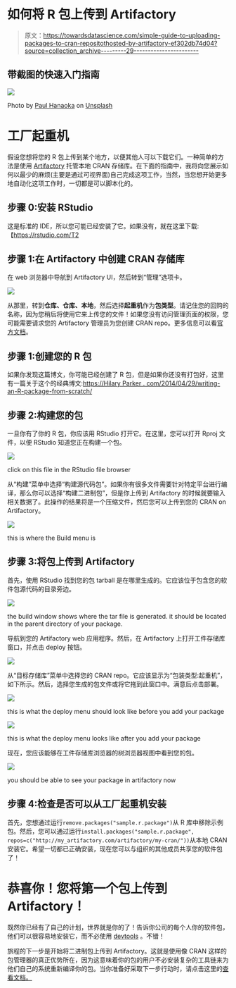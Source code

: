 # 如何将 R 包上传到 Artifactory

> 原文：<https://towardsdatascience.com/simple-guide-to-uploading-packages-to-cran-repositothosted-by-artifactory-ef302db74d04?source=collection_archive---------29----------------------->

## 带截图的快速入门指南

![](img/42ecd0f00837b0e4c72c1f95c151b01d.png)

Photo by [Paul Hanaoka](https://unsplash.com/@plhnk?utm_source=unsplash&utm_medium=referral&utm_content=creditCopyText) on [Unsplash](https://unsplash.com/s/photos/server?utm_source=unsplash&utm_medium=referral&utm_content=creditCopyText)

# 工厂起重机

假设您想将您的 R 包上传到某个地方，以便其他人可以下载它们。一种简单的方法是使用 [Artifactory](https://jfrog.com/artifactory/) 托管本地 CRAN 存储库。在下面的指南中，我将向您展示如何以最少的麻烦(主要是通过可视界面)自己完成这项工作，当然，当您想开始更多地自动化这项工作时，一切都是可以脚本化的。

## 步骤 0:安装 RStudio

这是标准的 IDE，所以您可能已经安装了它。如果没有，就在这里下载:【https://rstudio.com/T2

## 步骤 1:在 Artifactory 中创建 CRAN 存储库

在 web 浏览器中导航到 Artifactory UI，然后转到“管理”选项卡。

![](img/b0738986510368558a988c88ab1f5c6d.png)

从那里，转到**仓库、仓库、本地**，然后选择**起重机**作为**包类型**。请记住您的回购的名称，因为您稍后将使用它来上传您的文件！如果您没有访问管理页面的权限，您可能需要请求您的 Artifactory 管理员为您创建 CRAN repo。更多信息可以看[官方文档](https://www.jfrog.com/confluence/display/JFROG/CRAN+Repositories#CRANRepositories-LocalRepositories)。

## 步骤 1:创建您的 R 包

如果你发现这篇博文，你可能已经创建了 R 包，但是如果你还没有打包好，这里有一篇关于这个的经典博文:[https://Hilary Parker . com/2014/04/29/writing-an-R-package-from-scratch/](https://hilaryparker.com/2014/04/29/writing-an-r-package-from-scratch/)

## 步骤 2:构建您的包

一旦你有了你的 R 包，你应该用 RStudio 打开它。在这里，您可以打开 Rproj 文件，以便 RStudio 知道您正在构建一个包。

![](img/809264942afdcaf7bcc07082b0cac7c6.png)

click on this file in the RStudio file browser

从“构建”菜单中选择“构建源代码包”。如果你有很多文件需要针对特定平台进行编译，那么你可以选择“构建二进制包”，但是你上传到 Artifactory 的时候就要输入相关数据了。此操作的结果将是一个压缩文件，然后您可以上传到您的 CRAN on Artifactory。

![](img/222a4a9c4be8f0656792723842cd941b.png)

this is where the Build menu is

## 步骤 3:将包上传到 Artifactory

首先，使用 RStudio 找到您的包 tarball 是在哪里生成的。它应该位于包含您的软件包源代码的目录旁边。

![](img/da83761785d77882e4d8b55265afdc2e.png)

the build window shows where the tar file is generated. it should be located in the parent directory of your package.

导航到您的 Artifactory web 应用程序。然后，在 Artifactory 上打开工件存储库窗口，并点击 deploy 按钮。

![](img/49f088fb18257bb947f818489f7bc749.png)

从“目标存储库”菜单中选择您的 CRAN repo。它应该显示为“包装类型:起重机”，如下所示。然后，选择您生成的包文件或将它拖到此窗口中。满意后点击部署。

![](img/822ebf64eb70cb712d436d5c8bdab092.png)

this is what the deploy menu should look like before you add your package

![](img/3436e40bed1de1b4f1604e046b7c4af9.png)

this is what the deploy menu looks like after you add your package

现在，您应该能够在工件存储库浏览器的树浏览器视图中看到您的包。

![](img/95d60a9064ed152a76fe0256239e063b.png)

you should be able to see your package in artifactory now

## 步骤 4:检查是否可以从工厂起重机安装

首先，您想通过运行`remove.packages("sample.r.package")`从 R 库中移除示例包。然后，您可以通过运行`install.packages("sample.r.package", repos=c("http://my_artifactory.com/artifactory/my-cran/"))`从本地 CRAN 安装它。希望一切都已正确安装，现在您可以与组织的其他成员共享您的软件包了！

# 恭喜你！您将第一个包上传到 Artifactory！

既然你已经有了自己的计划，世界就是你的了！告诉你公司的每个人你的软件包，他们可以很容易地安装它，而不必使用 [devtools](https://www.r-project.org/nosvn/pandoc/devtools.html) 。不错！

旅程的下一步是开始将二进制包上传到 Artifactory。这就是使用像 CRAN 这样的包管理器的真正优势所在，因为这意味着你的包的用户不必安装复杂的工具链来为他们自己的系统重新编译你的包。当你准备好采取下一步行动时，请点击这里的[查看文档。](https://www.jfrog.com/confluence/display/RTF/CRAN+Repositories)